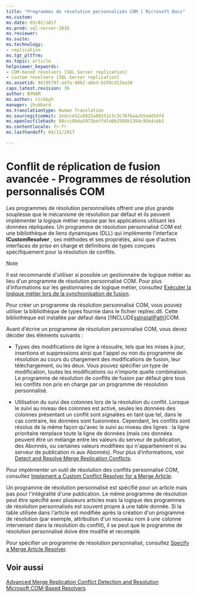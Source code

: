 ```yaml
---
title: "Programmes de résolution personnalisés COM | Microsoft Docs"
ms.custom: 
ms.date: 03/01/2017
ms.prod: sql-server-2016
ms.reviewer: 
ms.suite: 
ms.technology:
- replication
ms.tgt_pltfrm: 
ms.topic: article
helpviewer_keywords:
- COM-based resolvers [SQL Server replication]
- custom resolvers [SQL Server replication]
ms.assetid: 94195797-ad7a-4962-a8e3-b259cd13aa38
caps.latest.revision: 36
author: BYHAM
ms.author: rickbyh
manager: jhubbard
ms.translationtype: Human Translation
ms.sourcegitcommit: 2edcce51c6822a89151c3c3c76fbaacb5edd54f4
ms.openlocfilehash: 88ccc09da5973beffdfa8b2595b1354c95b4cbb1
ms.contentlocale: fr-fr
ms.lasthandoff: 04/11/2017

---
```

# <a name="advanced-merge-replication-conflict---com-based-custom-resolvers"></a>Conflit de réplication de fusion avancée - Programmes de résolution personnalisés COM
  Les programmes de résolution personnalisés offrent une plus grande souplesse que le mécanisme de résolution par défaut et ils peuvent implémenter la logique métier requise par les applications utilisant les données répliquées. Un programme de résolution personnalisé COM est une bibliothèque de liens dynamiques (DLL) qui implémente l'interface **ICustomResolver** , ses méthodes et ses propriétés, ainsi que d'autres interfaces de prise en charge et définitions de types conçues spécifiquement pour la résolution de conflits.  
  
> [!NOTE]  
>  Il est recommandé d'utiliser si possible un gestionnaire de logique métier au lieu d'un programme de résolution personnalisé COM. Pour plus d’informations sur les gestionnaires de logique métier, consultez [Exécuter la logique métier lors de la synchronisation de fusion](../../../relational-databases/replication/merge/execute-business-logic-during-merge-synchronization.md).  
  
 Pour créer un programme de résolution personnalisé COM, vous pouvez utiliser la bibliothèque de types fournie dans le fichier replrec.dll. Cette bibliothèque est installée par défaut dans [!INCLUDE[ssInstallPath](../../../includes/ssinstallpath-md.md)]COM.  
  
 Avant d'écrire un programme de résolution personnalisé COM, vous devez décider des éléments suivants :  
  
-   Types des modifications de ligne à résoudre, tels que les mises à jour, insertions et suppressions ainsi que l'appel ou non du programme de résolution au cours du chargement des modifications de fusion, leur téléchargement, ou les deux. Vous pouvez spécifier un type de modification, toutes les modifications ou n'importe quelle combinaison. Le programme de résolution de conflits de fusion par défaut gère tous les conflits non pris en charge par un programme de résolution personnalisé.  
  
-   Utilisation du suivi des colonnes lors de la résolution du conflit. Lorsque le suivi au niveau des colonnes est activé, seules les données des colonnes présentant un conflit sont signalées en tant que tel, dans le cas contraire, les données sont fusionnées. Cependant, les conflits sont résolus de la même façon qu'avec le suivi au niveau des lignes : la ligne prioritaire remplace toute la ligne de données (mais ces données peuvent être un mélange entre les valeurs du serveur de publication, des Abonnés, ou certaines valeurs modifiées qui n'appartiennent ni au serveur de publication ni aux Abonnés). Pour plus d’informations, voir [Detect and Resolve Merge Replication Conflicts](../../../relational-databases/replication/merge/advanced-merge-replication-resolve-merge-replication-conflicts.md).  
  
 Pour implémenter un outil de résolution des conflits personnalisé COM, consultez [Implement a Custom Conflict Resolver for a Merge Article](../../../relational-databases/replication/implement-a-custom-conflict-resolver-for-a-merge-article.md).  
  
 Un programme de résolution personnalisé est spécifié pour un article mais pas pour l'intégralité d'une publication. Le même programme de résolution peut être spécifié avec plusieurs articles mais la logique des programmes de résolution personnalisés est souvent propre à une table donnée. Si la table utilisée dans l'article est modifiée après la création d'un programme de résolution (par exemple, attribution d'un nouveau nom à une colonne intervenant dans la résolution du conflit), il se peut que le programme de résolution personnalisé doive être modifié et recompilé.  
  
 Pour spécifier un programme de résolution personnalisé, consultez [Specify a Merge Article Resolver](../../../relational-databases/replication/publish/specify-a-merge-article-resolver.md).  
  
## <a name="see-also"></a>Voir aussi  
 [Advanced Merge Replication Conflict Detection and Resolution](../../../relational-databases/replication/merge/advanced-merge-replication-conflict-detection-and-resolution.md)   
 [Microsoft COM-Based Resolvers](../../../relational-databases/replication/merge/advanced-merge-replication-conflict-com-based-resolvers.md)  
  
  
